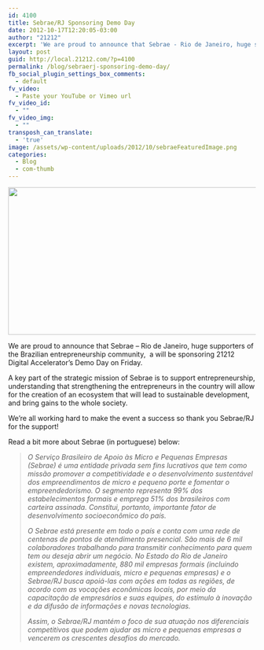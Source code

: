 ```yaml
---
id: 4100
title: Sebrae/RJ Sponsoring Demo Day
date: 2012-10-17T12:20:05-03:00
author: "21212"
excerpt: 'We are proud to announce that Sebrae - Rio de Janeiro, huge supporters of the Brazilian entrepreneurship community,  a will be sponsoring 21212 Digital Accelerator’s Demo Day on Friday.'
layout: post
guid: http://local.21212.com/?p=4100
permalink: /blog/sebraerj-sponsoring-demo-day/
fb_social_plugin_settings_box_comments:
  - default
fv_video:
  - Paste your YouTube or Vimeo url
fv_video_id:
  - ""
fv_video_img:
  - ""
transposh_can_translate:
  - 'true'
image: /assets/wp-content/uploads/2012/10/sebraeFeaturedImage.png
categories:
  - Blog
  - com-thumb
---
```

[<img class="alignnone size-full wp-image-4115" title="sebareBanner" src="{{ site.url }}/assets/wp-content/uploads/2012/10/sebareBanner.png" alt="" width="540" height="300" srcset="{{ site.url }}/assets/wp-content/uploads/2012/10/sebareBanner.png 540w, {{ site.url }}/assets/wp-content/uploads/2012/10/sebareBanner-300x166.png 300w" sizes="(max-width: 540px) 100vw, 540px" />](http://local.21212.com/assets/wp-content/uploads/2012/10/sebareBanner.png)

We are proud to announce that Sebrae &#8211; Rio de Janeiro, huge supporters of the Brazilian entrepreneurship community,  a will be sponsoring 21212 Digital Accelerator’s Demo Day on Friday.

A key part of the strategic mission of Sebrae is to support entrepreneurship, understanding that strengthening the entrepreneurs in the country will allow for the creation of an ecosystem that will lead to sustainable development, and bring gains to the whole society.

We&#8217;re all working hard to make the event a success so thank you Sebrae/RJ for the support!

Read a bit more about Sebrae (in portuguese) below:

> _O Serviço Brasileiro de Apoio às Micro e Pequenas Empresas (Sebrae) é uma entidade privada sem fins lucrativos que tem como missão promover a competitividade e o desenvolvimento sustentável dos empreendimentos de micro e pequeno porte e fomentar o empreendedorismo. O segmento representa 99% dos estabelecimentos formais e emprega 51% dos brasileiros com carteira assinada. Constitui, portanto, importante fator de desenvolvimento socioeconômico do país._
>
> _O Sebrae está presente em todo o país e conta com uma rede de centenas de pontos de atendimento presencial. São mais de 6 mil colaboradores trabalhando para transmitir conhecimento para quem tem ou deseja abrir um negócio. No Estado do Rio de Janeiro existem, aproximadamente, 880 mil empresas formais (incluindo empreendedores individuais, micro e pequenas empresas) e o Sebrae/RJ busca apoiá-las com ações em todas as regiões, de acordo com as vocações econômicas locais, por meio da capacitação de empresários e suas equipes, do estímulo à inovação e da difusão de informações e novas tecnologias._
>
> _Assim, o Sebrae/RJ mantém o foco de sua atuação nos diferenciais competitivos que podem ajudar as micro e pequenas empresas a vencerem os crescentes desafios do mercado._